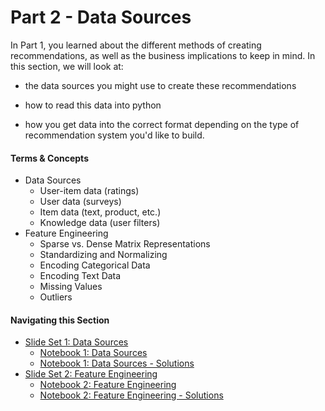 # Part 2 - Data Sources

In Part 1, you learned about the different methods of creating recommendations, as well as the business implications to keep in mind.  In this section, we will look at:
* the data sources you might use to create these recommendations

* how to read this data into python
* how you get data into the correct format depending on the type of recommendation system you'd like to build.

#### Terms & Concepts
- Data Sources
    - User-item data (ratings)
    - User data (surveys)
    - Item data (text, product, etc.)
    - Knowledge data (user filters)
- Feature Engineering
    - Sparse vs. Dense Matrix Representations
    - Standardizing and Normalizing
    - Encoding Categorical Data
    - Encoding Text Data
    - Missing Values
    - Outliers

#### Navigating this Section

- [Slide Set 1: Data Sources](https://github.com/jbernhard-nw/rec-workshop/blob/master/Part%202%20-%20Data%20Sources/slides/PartII_Data_Sources.pdf)
    - [Notebook 1: Data Sources](https://github.com/jbernhard-nw/rec-workshop/blob/master/Part%202%20-%20Data%20Sources/notebooks/data_sources_notebook1.ipynb)
    - [Notebook 1: Data Sources - Solutions](https://github.com/jbernhard-nw/rec-workshop/blob/master/Part%202%20-%20Data%20Sources/notebooks/solutions/data_sources_notebook1-Solution.ipynb)
- [Slide Set 2: Feature Engineering](https://github.com/jbernhard-nw/rec-workshop/blob/master/Part%202%20-%20Data%20Sources/slides/PartII_Feature_Engineering.pdf)
    - [Notebook 2: Feature Engineering](https://github.com/jbernhard-nw/rec-workshop/blob/master/Part%202%20-%20Data%20Sources/notebooks/feature_engineering.ipynb)
    - [Notebook 2: Feature Engineering - Solutions](https://github.com/jbernhard-nw/rec-workshop/blob/master/Part%202%20-%20Data%20Sources/notebooks/solutions/feature_engineering-Solution.ipynb)
